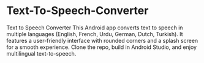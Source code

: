 # Text-To-Speech-Converter
Text to Speech Converter This Android app converts text to speech in multiple languages (English, French, Urdu, German, Dutch, Turkish). It features a user-friendly interface with rounded corners and a splash screen for a smooth experience. Clone the repo, build in Android Studio, and enjoy multilingual text-to-speech.
